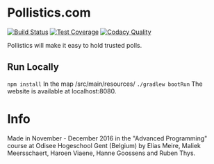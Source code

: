 # Pollistics.com

[![Build Status](https://travis-ci.org/gin-fizz/pollistics.svg?branch=master)](https://travis-ci.org/gin-fizz/pollistics)
[![Test Coverage](https://api.codacy.com/project/badge/Coverage/8d820dc9eca1486aae8bc4a53a122a42)](https://www.codacy.com/app/gin-fizz/pollistics?utm_source=github.com&amp;utm_medium=referral&amp;utm_content=gin-fizz/pollistics&amp;utm_campaign=Badge_Grade)
[![Codacy Quality](https://api.codacy.com/project/badge/Grade/8d820dc9eca1486aae8bc4a53a122a42)](https://www.codacy.com/app/gin-fizz/pollistics?utm_source=github.com&amp;utm_medium=referral&amp;utm_content=gin-fizz/pollistics&amp;utm_campaign=Badge_Grade)


Pollistics will make it easy to hold trusted polls.

## Run Locally
`npm install`
In the map /src/main/resources/
`./gradlew bootRun`
The website is available at localhost:8080.

# Info

Made in November - December 2016 in the "Advanced Programming" course at Odisee Hogeschool Gent (Belgium) by
Elias Meire, Maliek Meersschaert, Haroen Viaene, Hanne Goossens and Ruben Thys.

